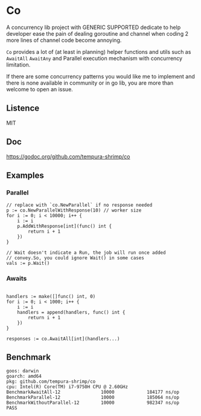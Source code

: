 # Co

A concurrency lib project with GENERIC SUPPORTED dedicate to help developer ease the pain of dealing goroutine and channel when coding 2 more lines of channel code become annoying.

`Co` provides a lot of (at least in planning) helper functions and utils such as `AwaitAll` `AwaitAny` and Parallel execution mechanism with concurrency limitation.

If there are some concurrency patterns you would like me to implement and there is none available in community or in go lib, you are more than welcome to open an issue.

## Listence

MIT

## Doc

https://godoc.org/github.com/tempura-shrimp/co

## Examples

### Parallel

```golang
// replace with `co.NewParallel` if no response needed
p := co.NewParallelWithResponse(10) // worker size
for i := 0; i < 10000; i++ {
    i := i
    p.AddWithResponse[int](func() int {
        return i + 1
    })
}

// Wait doesn't indicate a Run, the job will run once added
// convey.So, you could ignore Wait() in some cases
vals := p.Wait()
```

### Awaits

```golang

handlers := make([]func() int, 0)
for i := 0; i < 1000; i++ {
    i := i
    handlers = append(handlers, func() int {
        return i + 1
    })
}

responses := co.AwaitAll[int](handlers...)
```

## Benchmark

```
goos: darwin
goarch: amd64
pkg: github.com/tempura-shrimp/co
cpu: Intel(R) Core(TM) i7-9750H CPU @ 2.60GHz
BenchmarkAwaitAll-12               10000            184177 ns/op
BenchmarkParallel-12               10000            185064 ns/op
BenchmarkWithoutParallel-12        10000            982347 ns/op
PASS
```
